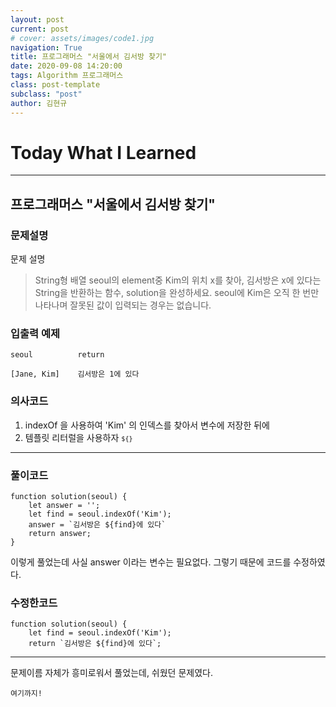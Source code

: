 ```yaml
---
layout: post
current: post
# cover: assets/images/code1.jpg
navigation: True
title: 프로그래머스 "서울에서 김서방 찾기"
date: 2020-09-08 14:20:00
tags: Algorithm 프로그래머스
class: post-template
subclass: "post"
author: 김현규
---
```


# Today What I Learned

<hr>

## 프로그래머스 "서울에서 김서방 찾기"

### 문제설명

문제 설명

> String형 배열 seoul의 element중 Kim의 위치 x를 찾아, 김서방은 x에 있다는 String을 반환하는 함수, solution을 완성하세요.
> seoul에 Kim은 오직 한 번만 나타나며 잘못된 값이 입력되는 경우는 없습니다.

### 입출력 예제

```
seoul	       return

[Jane, Kim]	   김서방은 1에 있다
```

### 의사코드

1. indexOf 을 사용하여 'Kim' 의 인덱스를 찾아서 변수에 저장한 뒤에
2. 템플릿 리터럴을 사용하자 <code>`${}`</code>

<hr>

### 풀이코드

```
function solution(seoul) {
    let answer = '';
    let find = seoul.indexOf('Kim');
    answer = `김서방은 ${find}에 있다`
    return answer;
}
```

이렇게 풀었는데 사실 answer 이라는 변수는 필요없다.
그렇기 때문에 코드를 수정하였다.

### 수정한코드

```
function solution(seoul) {
    let find = seoul.indexOf('Kim');
    return `김서방은 ${find}에 있다`;
```

<hr>

문제이름 자체가 흥미로워서 풀었는데, 쉬웠던 문제였다.

<code>여기까지!</code>
